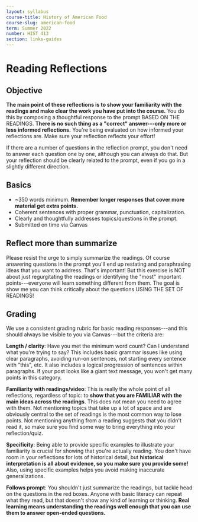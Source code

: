 ```yaml
---
layout: syllabus
course-title: History of American Food
course-slug: american-food
term: Summer 2022
number: HIST 413
section: links-guides
---
```


# Reading Reflections

## Objective
**The main point of these reflections is to show your familiarity with the readings and make clear the work you have put into the course.** You do this by composing a thoughtful response to the prompt BASED ON THE READINGS. **There is no such thing as a "correct" answer---only more or less informed reflections.** You're being evaluated on how informed your reflections are. Make sure your reflection reflects your effort!

If there are a number of questions in the reflection prompt, you don't need to answer each question one by one, although you can always do that. But your reflection should be clearly related to the prompt, even if you go in a slightly different direction.


## Basics
- ~350 words minimum. **Remember longer responses that cover more material get extra points.**
- Coherent sentences with proper grammar, punctuation, capitalization.
- Clearly and thoughtfully addresses topics/questions in the prompt.
- Submitted on time via Canvas


## Reflect more than summarize
Please resist the urge to simply summarize the readings. Of course answering questions in the prompt you'll end up restating and paraphrasing ideas that you want to address. That's important! But this exercise is NOT about just regurgitating the readings or identifying the "most" important points---everyone will learn something different from them. The goal is show me you can think critically about the questions USING THE SET OF READINGS!



## Grading
We use a consistent grading rubric for basic reading responses---and this should always be visible to you via Canvas---but the criteria are:

**Length / clarity**: Have you met the minimum word count? Can I understand what you're trying to say? This includes basic grammar issues like using clear paragraphs, avoiding run-on sentences, not starting every sentence with "this", etc. It also includes a logical progression of sentences within paragraphs. If your post looks like a giant text message, you won't get many points in this category.

**Familiarity with readings/video**: This is really the whole point of all reflections, regardless of topic: to **show that you are FAMILIAR with the main ideas across the readings**. This does not mean you need to agree with them. Not mentioning topics that take up a lot of space and are obviously central to the set of readings is the most common way to lose points. Not mentioning anything from a reading suggests that you didn't read it, so make sure you find some way to bring everything into your reflection/quiz.

**Specificity**: Being able to provide specific examples to illustrate your familiarity is crucial for showing that you're actually reading. You don't have room in your reflections for lots of historical detail, but **historical interpretation is all about evidence, so you make sure you provide some!** Also, using specific examples helps you avoid making inaccurate generalizations.

**Follows prompt**: You shouldn't just summarize the readings, but tackle head on the questions in the red boxes. Anyone with basic literacy can repeat what they read, but that doesn't show any kind of learning or thinking. **Real learning means understanding the readings well enough that you can use them to answer open-ended questions.**
